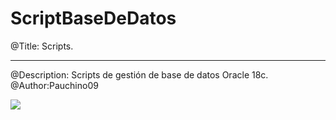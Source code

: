 # ScriptBaseDeDatos
@Title: Scripts. <hr>
@Description: Scripts de gestión de base de datos Oracle 18c.<br>
@Author:Pauchino09<br>

<img src="https://images6.alphacoders.com/428/428980.png">
